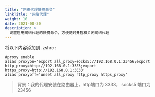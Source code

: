 ```yaml
---
title: "网络代理快捷命令"
linkTitle: "网络代理"
weight: 10
date: 2021-08-30
description: >
  设置启用网络代理的快捷命令，方便随时开启和关闭网络代理
---
```


将以下内容添加到 .zshrc :


```properties
#proxy enable
alias proxyon='export all_proxy=socks5://192.168.0.1:23456;export http_proxy=http://192.168.0.1:3333;export https_proxy=http://192.168.0.1:3333'
alias proxyoff='unset all_proxy http_proxy https_proxy'
```

> 背景：我的代理安装在路由器上，http端口为 3333， socks5 端口为 23456